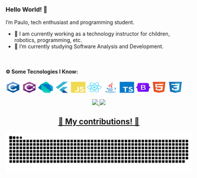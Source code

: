 ### Hello World! 👋

I’m Paulo, tech enthusiast and programming student.

- 🔭 I am currently working as a technology instructor for children, robotics, programming, etc.
- 🌱 I’m currently studying Software Analysis and Development.
<br>

#### ⚙️ Some Tecnologies I Know:
<div>
   <img align="center" alt="bajona-C" height="30" width="40" src="https://raw.githubusercontent.com/devicons/devicon/master/icons/c/c-original.svg">
  <img align="center" alt="bajona-C#" height="30" width="40" src="https://raw.githubusercontent.com/devicons/devicon/master/icons/csharp/csharp-original.svg">
  <img align="center" alt="bajona-Dart" height="30" width="40" src="https://raw.githubusercontent.com/devicons/devicon/master/icons/dart/dart-original.svg">
  <img align="center" alt="bajona-Flutter" height="30" width="40" src="https://raw.githubusercontent.com/devicons/devicon/master/icons/flutter/flutter-original.svg">
  <img align="center" alt="bajona-Js" height="30" width="40" src="https://raw.githubusercontent.com/devicons/devicon/master/icons/javascript/javascript-plain.svg">
  <img align="center" alt="bajona-React" height="30" width="40" src="https://raw.githubusercontent.com/devicons/devicon/master/icons/react/react-original.svg">
  <img align="center" alt="bajona-Java" height="30" width="40" src="https://raw.githubusercontent.com/devicons/devicon/master/icons/java/java-original.svg">
  <img align="center" alt="bajona-TypeScript" height="30" width="40" src="https://raw.githubusercontent.com/devicons/devicon/master/icons/typescript/typescript-original.svg">
  <img align="center" alt="bajona-Bootstrap" height="30" width="40" src="https://raw.githubusercontent.com/devicons/devicon/master/icons/bootstrap/bootstrap-original.svg">
  <img align="center" alt="bajona-HTML" height="30" width="40" src="https://raw.githubusercontent.com/devicons/devicon/master/icons/html5/html5-original.svg">
  <img align="center" alt="bajona-CSS" height="30" width="40" src="https://raw.githubusercontent.com/devicons/devicon/master/icons/css3/css3-original.svg">
 </div>



<div align="center"><br>
<a href="https://github.com/bajona">
  <img height="180em" src="https://github-readme-stats.vercel.app/api?username=bajona&show_icons=true&theme=dark&include_all_commits=true&count_private=true"/>
  <img height="180em" src="https://github-readme-stats.vercel.app/api/top-langs/?username=bajona&layout=compact&langs_count=10&theme=dark"/>


</div>
 <div align="center">
  <h2>🐍 My contributions! 🐍</h2>
  <img alt="snake eating my contributions" src="https://raw.githubusercontent.com/bajona/bajona/output/github-contribution-grid-snake.svg" />
</div>

</div>



